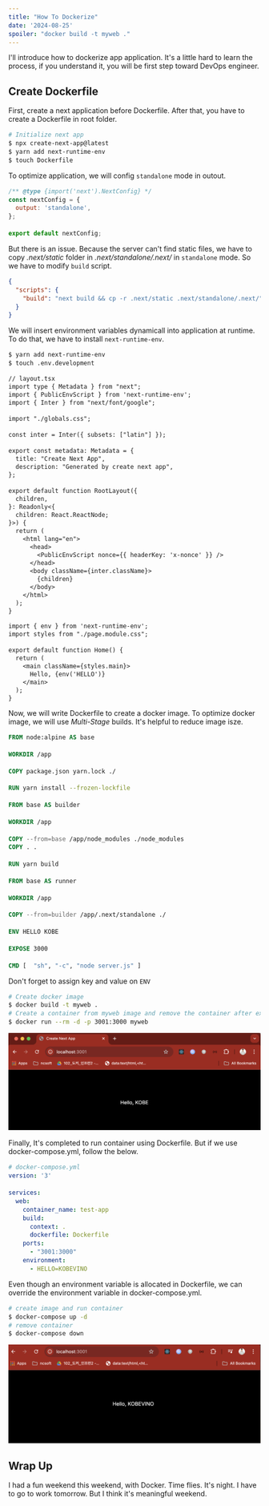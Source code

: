 ```yaml
---
title: "How To Dockerize"
date: '2024-08-25'
spoiler: "docker build -t myweb ."
---
```


I'll introduce how to dockerize app application. It's a little hard to learn the process, if you understand it, you will be first step toward DevOps engineer.

## Create Dockerfile

First, create a next application before Dockerfile. After that, you have to create a Dockerfile in root folder.

```sh
# Initialize next app
$ npx create-next-app@latest
$ yarn add next-runtime-env
$ touch Dockerfile
```

To optimize application, we will config `standalone` mode in outout.

```js /standalone/#green
/** @type {import('next').NextConfig} */
const nextConfig = {
  output: 'standalone',
};

export default nextConfig;
```

But there is an issue. Because the server can't find static files, we have to copy *.next/static* folder in *.next/standalone/.next/* in `standalone` mode. So we have to modify `build` script.

```json {3}
{
  "scripts": {
    "build": "next build && cp -r .next/static .next/standalone/.next/",
  }
}
```

We will insert environment variables dynamicall into application at runtime. To do that, we have to install `next-runtime-env`.

```sh
$ yarn add next-runtime-env
$ touch .env.development
```

```tsx {3} {23}
// layout.tsx
import type { Metadata } from "next";
import { PublicEnvScript } from 'next-runtime-env';
import { Inter } from "next/font/google";

import "./globals.css";

const inter = Inter({ subsets: ["latin"] });

export const metadata: Metadata = {
  title: "Create Next App",
  description: "Generated by create next app",
};

export default function RootLayout({
  children,
}: Readonly<{
  children: React.ReactNode;
}>) {
  return (
    <html lang="en">
      <head>
        <PublicEnvScript nonce={{ headerKey: 'x-nonce' }} />
      </head>
      <body className={inter.className}>
        {children}
      </body>
    </html>
  );
}
```

```tsx {1} {7}
import { env } from 'next-runtime-env';
import styles from "./page.module.css";

export default function Home() {
  return (
    <main className={styles.main}>
      Hello, {env('HELLO')}
    </main>
  );
}
```

Now, we will write Dockerfile to create a docker image. To optimize docker image, we will use *Multi-Stage* builds. It's helpful to reduce image isze.

```dockerfile {1} {9} {18} /ENV/#green
FROM node:alpine AS base

WORKDIR /app

COPY package.json yarn.lock ./

RUN yarn install --frozen-lockfile

FROM base AS builder

WORKDIR /app

COPY --from=base /app/node_modules ./node_modules
COPY . .

RUN yarn build

FROM base AS runner

WORKDIR /app

COPY --from=builder /app/.next/standalone ./

ENV HELLO KOBE

EXPOSE 3000

CMD [  "sh", "-c", "node server.js" ]
```

Don't forget to assign key and value on `ENV`

```sh
# Create docker image
$ docker build -t myweb .
# Create a container from myweb image and remove the container after exit from the container.
$ docker run --rm -d -p 3001:3000 myweb
```

![running container](./how-to-dockerize/running-container.png)

Finally, It's completed to run container using Dockerfile. But if we use docker-compose.yml, follow the below.

```yml {9}
# docker-compose.yml
version: '3'

services:
  web:
    container_name: test-app
    build:
      context: .
      dockerfile: Dockerfile
    ports:
      - "3001:3000"
    environment:
      - HELLO=KOBEVINO
```

Even though an environment variable is allocated in Dockerfile, we can override the environment variable in docker-compose.yml.

```sh
# create image and run container
$ docker-compose up -d
# remove container
$ docker-compose down
```

![running container](./how-to-dockerize/running-container-2.png)

## Wrap Up

I had a fun weekend this weekend, with Docker. Time flies. It's night. I have to go to work tomorrow. But I think it's meaningful weekend.
